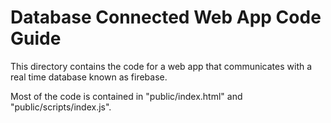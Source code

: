 # Database Connected Web App Code Guide

This directory contains the code for a web app that communicates with a real time database known as firebase.

Most of the code is contained in "public/index.html" and "public/scripts/index.js".

